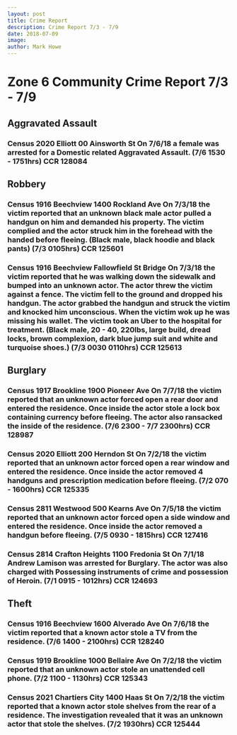 ```yaml
---
layout: post
title: Crime Report
description: Crime Report 7/3 - 7/9
date: 2018-07-09
image: 
author: Mark Howe
---
```


# Zone 6 Community Crime Report 7/3 - 7/9

## Aggravated Assault
### Census 2020 Elliott 00 Ainsworth St On 7/6/18 a female was arrested for a Domestic related Aggravated Assault. (7/6 1530 - 1751hrs) CCR 128084

## Robbery
### Census 1916 Beechview 1400 Rockland Ave On 7/3/18 the victim reported that an unknown black male actor pulled a handgun on him and demanded his property. The victim complied and the actor struck him in the forehead with the handed before fleeing. (Black male, black hoodie and black pants) (7/3 0105hrs) CCR 125601
### Census 1916 Beechview Fallowfield St Bridge On 7/3/18 the victim reported that he was walking down the sidewalk and bumped into an unknown actor. The actor threw the victim against a fence. The victim fell to the ground and dropped his handgun. The actor grabbed the handgun and struck the victim and knocked him unconscious. When the victim wok up he was missing his wallet. The victim took an Uber to the hospital for treatment. (Black male, 20 - 40, 220lbs, large build, dread locks, brown complexion, dark blue jump suit and white and turquoise shoes.) (7/3 0030 0110hrs) CCR 125613

## Burglary
### Census 1917 Brookline 1900 Pioneer Ave On 7/7/18 the victim reported that an unknown actor forced open a rear door and entered the residence. Once inside the actor stole a lock box containing currency before fleeing. The actor also ransacked the inside of the residence. (7/6 2300 - 7/7 2300hrs) CCR 128987
### Census 2020 Elliott 200 Herndon St On 7/2/18 the victim reported that an unknown actor forced open a rear window and entered the residence. Once inside the actor removed 4 handguns and prescription medication before fleeing. (7/2 070 - 1600hrs) CCR 125335
### Census 2811 Westwood 500 Kearns Ave On 7/5/18 the victim reported that an unknown actor forced open a side window and entered the residence. Once inside the actor removed a handgun before fleeing. (7/5 0930 - 1815hrs) CCR 127416
### Census 2814 Crafton Heights 1100 Fredonia St On 7/1/18 Andrew Lamison was arrested for Burglary. The actor was also charged with Possessing instruments of crime and possession of Heroin. (7/1 0915 - 1012hrs) CCR 124693

## Theft
### Census 1916 Beechview 1600 Alverado Ave On 7/6/18 the victim reported that a known actor stole a TV from the residence. (7/6 1400 - 2100hrs) CCR 128240
### Census 1919 Brookline 1000 Bellaire Ave On 7/2/18 the victim reported that an unknown actor stole an unattended cell phone. (7/2 1100 - 1130hrs) CCR 125343
### Census 2021 Chartiers City 1400 Haas St On 7/2/18 the victim reported that a known actor stole shelves from the rear of a residence. The investigation revealed that it was an unknown actor that stole the shelves. (7/2 1930hrs) CCR 125444
